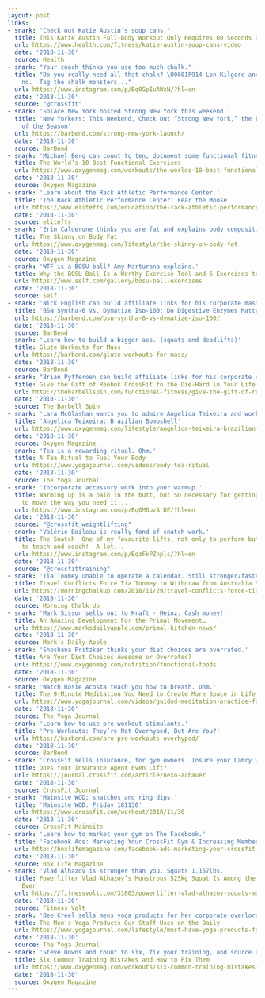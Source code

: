 ```yaml
---
layout: post
links:
- snark: "Check out Katie Austin's soup cans."
  title: This Katie Austin Full-Body Workout Only Requires 60 Seconds and 2 Soup Cans
  url: https://www.health.com/fitness/katie-austin-soup-cans-video
  date: '2018-11-30'
  source: Health
- snark: "Your coach thinks you use too much chalk."
  title: "Do you really need all that chalk? \U0001F914 Lon Kilgore—and your gym owner—say
    no.  Tag the chalk monsters..."
  url: https://www.instagram.com/p/Bq0GpIuAWzN/?hl=en
  date: '2018-11-30'
  source: "@crossfit"
- snark: 'Solace New York hosted Strong New York this weekend.'
  title: 'New Yorkers: This Weekend, Check Out “Strong New York,” the Fitness Event
    of the Season'
  url: https://barbend.com/strong-new-york-launch/
  date: '2018-11-30'
  source: BarBend
- snark: 'Michael Berg can count to ten, document some functional fitness exercises, and source some inspiring models to demonstrate the movements.'
  title: The World’s 10 Best Functional Exercises
  url: https://www.oxygenmag.com/workouts/the-worlds-10-best-functional-exercises
  date: '2018-11-30'
  source: Oxygen Magazine
- snark: 'Learn about the Rack Athletic Performance Center.'
  title: 'The Rack Athletic Performance Center: Fear the Moose'
  url: https://www.elitefts.com/education/the-rack-athletic-performance-center-fear-the-moose/
  date: '2018-11-30'
  source: elitefts
- snark: 'Erin Calderone thinks you are fat and explains body composition.'
  title: The Skinny on Body Fat
  url: https://www.oxygenmag.com/lifestyle/the-skinny-on-body-fat
  date: '2018-11-30'
  source: Oxygen Magazine
- snark: 'WTF is a BOSU ball? Amy Marturana explains.'
  title: Why the BOSU Ball Is a Worthy Exercise Tool—and 6 Exercises to Try With It
  url: https://www.self.com/gallery/bosu-ball-exercises
  date: '2018-11-30'
  source: Self
- snark: 'Nick English can build affiliate links for his corporate masters. (digestive health supplements).'
  title: 'BSN Syntha-6 Vs. Dymatize Iso-100: Do Digestive Enzymes Matter?'
  url: https://barbend.com/bsn-syntha-6-vs-dymatize-iso-100/
  date: '2018-11-30'
  source: BarBend
- snark: 'Learn how to build a bigger ass. (squats and deadlifts)'
  title: Glute Workouts for Mass
  url: https://barbend.com/glute-workouts-for-mass/
  date: '2018-11-30'
  source: BarBend
- snark: "Brian Pyfferoen can build affiliate links for his corporate overlords. Sells Reebok CrossFit shoes.  Apparently there are CrossFit athletes that are unaware of Nano's."
  title: Give the Gift of Reebok CrossFit to the Die-Hard in Your Life
  url: http://thebarbellspin.com/functional-fitness/give-the-gift-of-reebok-crossfit-to-the-die-hard-in-your-life/
  date: '2018-11-30'
  source: The Barbell Spin
- snark: 'Lara McGlashan wants you to admire Angelica Teixeira and workout like her.'
  title: 'Angelica Teixeira: Brazilian Bombshell'
  url: https://www.oxygenmag.com/lifestyle/angelica-teixeira-brazilian-bombshell
  date: '2018-11-30'
  source: Oxygen Magazine
- snark: 'Tea is a rewarding ritual. Ohm.'
  title: A Tea Ritual to Fuel Your Body
  url: https://www.yogajournal.com/videos/body-tea-ritual
  date: '2018-11-30'
  source: The Yoga Journal
- snark: 'Incorporate accessory work into your warmup.'
  title: Warming up is a pain in the butt, but SO necessary for getting your body
    to move the way you need it...
  url: https://www.instagram.com/p/Bq0M6pzArDE/?hl=en
  date: '2018-11-30'
  source: "@crossfit_weightlifting"
- snark: 'Valérie Boileau is really fond of snatch work.'
  title: The Snatch  One of my favourite lifts, not only to perform but even more
    to teach and coach!  A lot...
  url: https://www.instagram.com/p/BqzFkPZnpls/?hl=en
  date: '2018-11-30'
  source: "@crossfittraining"
- snark: 'Tia Toomey unable to operate a calendar. Still stronger/faster than you.'
  title: Travel Conflicts Force Tia Toomey to Withdraw from Australia Sanctioned Event
  url: https://morningchalkup.com/2018/11/29/travel-conflicts-force-tia-toomey-to-withdraw-from-australia-sanctioned-event/
  date: '2018-11-30'
  source: Morning Chalk Up
- snark: 'Mark Sisson sells out to Kraft - Heinz. Cash money!'
  title: An Amazing Development For the Primal Movement…
  url: https://www.marksdailyapple.com/primal-kitchen-news/
  date: '2018-11-30'
  source: Mark's Daily Apple
- snark: 'Shoshana Pritzker thinks your diet choices are overrated.'
  title: Are Your Diet Choices Awesome or Overrated?
  url: https://www.oxygenmag.com/nutrition/functional-foods
  date: '2018-11-30'
  source: Oxygen Magazine
- snark: 'Watch Rosie Acosta teach you how to breath. Ohm.'
  title: The 9-Minute Meditation You Need to Create More Space in Life
  url: https://www.yogajournal.com/videos/guided-meditation-practice-for-breath
  date: '2018-11-30'
  source: The Yoga Journal
- snark: 'Learn how to use pre-workout stimulants.'
  title: 'Pre-Workouts: They’re Not Overhyped, But Are You?'
  url: https://barbend.com/are-pre-workouts-overhyped/
  date: '2018-11-30'
  source: BarBend
- snark: 'CrossFit sells insurance, for gym owners. Insure your Camry with a gecko.'
  title: Does Your Insurance Agent Even Lift?
  url: https://journal.crossfit.com/article/nexo-achauer
  date: '2018-11-30'
  source: CrossFit Journal
- snark: 'Mainsite WOD: snatches and ring dips.'
  title: 'Mainsite WOD: Friday 181130'
  url: https://www.crossfit.com/workout/2018/11/30
  date: '2018-11-30'
  source: CrossFit Mainsite
- snark: 'Learn how to market your gym on The Facebook.'
  title: 'Facebook Ads: Marketing Your CrossFit Gym & Increasing Memberships'
  url: http://boxlifemagazine.com/facebook-ads-marketing-your-crossfit-gym-increasing-memberships/
  date: '2018-11-30'
  source: Box Life Magazine
- snark: 'Vlad Alhazov is stronger than you. Squats 1,157lbs.'
  title: Powerlifter Vlad Alhazov’s Monstrous 525kg Squat Is Among the Heaviest Lifts
    Ever
  url: https://fitnessvolt.com/31003/powerlifter-vlad-alhazov-squats-monstrous-525kg/
  date: '2018-11-30'
  source: Fitness Volt
- snark: 'Bee Creel sells mens yoga products for her corporate overlords.'
  title: The Men's Yoga Products Our Staff Uses on the Daily
  url: https://www.yogajournal.com/lifestyle/must-have-yoga-products-for-men
  date: '2018-11-30'
  source: The Yoga Journal
- snark: 'Steve Downs and count to six, fix your training, and source an anonymous fitness model to visualize the movements.'
  title: Six Common Training Mistakes and How to Fix Them
  url: https://www.oxygenmag.com/workouts/six-common-training-mistakes-and-how-to-fix-them
  date: '2018-11-30'
  source: Oxygen Magazine
---
```

